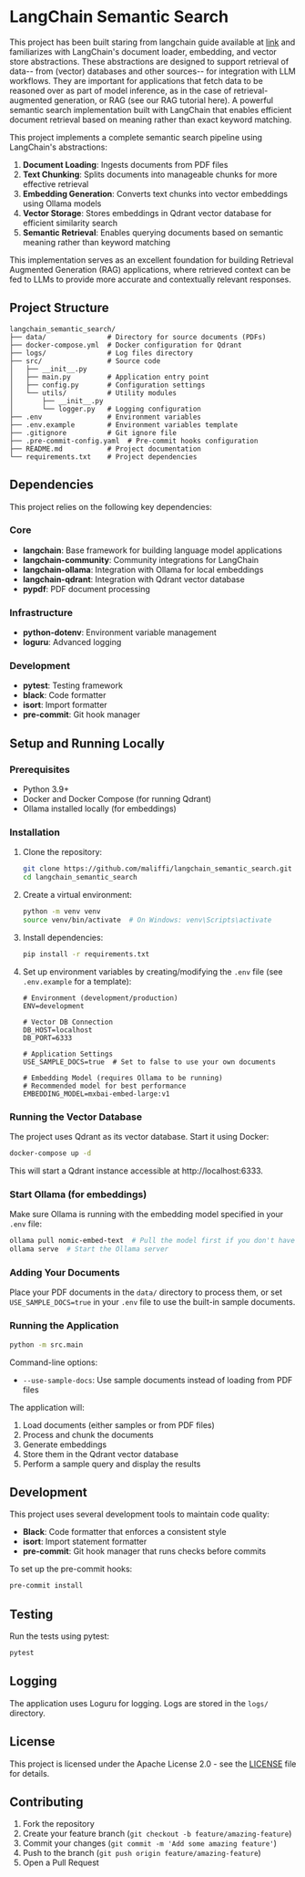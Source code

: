 # LangChain Semantic Search

This project has been built staring from langchain guide available at [link](https://python.langchain.com/docs/tutorials/retrievers/) and familiarizes with LangChain's document loader, embedding, and vector store abstractions.
These abstractions are designed to support retrieval of data-- from (vector) databases and other sources-- for integration with LLM workflows. They are important for applications that fetch data to be reasoned over as part of model inference, as in the case of retrieval-augmented generation, or RAG (see our RAG tutorial here).
A powerful semantic search implementation built with LangChain that enables efficient document retrieval based on meaning rather than exact keyword matching.

This project implements a complete semantic search pipeline using LangChain's abstractions:

1. **Document Loading**: Ingests documents from PDF files
2. **Text Chunking**: Splits documents into manageable chunks for more effective retrieval
3. **Embedding Generation**: Converts text chunks into vector embeddings using Ollama models
4. **Vector Storage**: Stores embeddings in Qdrant vector database for efficient similarity search
5. **Semantic Retrieval**: Enables querying documents based on semantic meaning rather than keyword matching

This implementation serves as an excellent foundation for building Retrieval Augmented Generation (RAG) applications, where retrieved context can be fed to LLMs to provide more accurate and contextually relevant responses.

## Project Structure

```
langchain_semantic_search/
├── data/               # Directory for source documents (PDFs)
├── docker-compose.yml  # Docker configuration for Qdrant
├── logs/               # Log files directory
├── src/                # Source code
│   ├── __init__.py
│   ├── main.py         # Application entry point
│   ├── config.py       # Configuration settings
│   └── utils/          # Utility modules
│       ├── __init__.py
│       └── logger.py   # Logging configuration
├── .env                # Environment variables
├── .env.example        # Environment variables template
├── .gitignore          # Git ignore file
├── .pre-commit-config.yaml  # Pre-commit hooks configuration
├── README.md           # Project documentation
└── requirements.txt    # Project dependencies
```

## Dependencies

This project relies on the following key dependencies:

### Core
- **langchain**: Base framework for building language model applications
- **langchain-community**: Community integrations for LangChain
- **langchain-ollama**: Integration with Ollama for local embeddings
- **langchain-qdrant**: Integration with Qdrant vector database
- **pypdf**: PDF document processing

### Infrastructure
- **python-dotenv**: Environment variable management
- **loguru**: Advanced logging

### Development
- **pytest**: Testing framework
- **black**: Code formatter
- **isort**: Import formatter
- **pre-commit**: Git hook manager

## Setup and Running Locally

### Prerequisites

- Python 3.9+
- Docker and Docker Compose (for running Qdrant)
- Ollama installed locally (for embeddings)

### Installation

1. Clone the repository:
   ```bash
   git clone https://github.com/maliffi/langchain_semantic_search.git
   cd langchain_semantic_search
   ```

2. Create a virtual environment:
   ```bash
   python -m venv venv
   source venv/bin/activate  # On Windows: venv\Scripts\activate
   ```

3. Install dependencies:
   ```bash
   pip install -r requirements.txt
   ```

4. Set up environment variables by creating/modifying the `.env` file (see `.env.example` for a template):
   ```
   # Environment (development/production)
   ENV=development

   # Vector DB Connection
   DB_HOST=localhost
   DB_PORT=6333

   # Application Settings
   USE_SAMPLE_DOCS=true  # Set to false to use your own documents

   # Embedding Model (requires Ollama to be running)
   # Recommended model for best performance
   EMBEDDING_MODEL=mxbai-embed-large:v1
   ```

### Running the Vector Database

The project uses Qdrant as its vector database. Start it using Docker:

```bash
docker-compose up -d
```

This will start a Qdrant instance accessible at http://localhost:6333.

### Start Ollama (for embeddings)

Make sure Ollama is running with the embedding model specified in your `.env` file:

```bash
ollama pull nomic-embed-text  # Pull the model first if you don't have it
ollama serve  # Start the Ollama server
```

### Adding Your Documents

Place your PDF documents in the `data/` directory to process them, or set `USE_SAMPLE_DOCS=true` in your `.env` file to use the built-in sample documents.

### Running the Application

```bash
python -m src.main
```

Command-line options:
- `--use-sample-docs`: Use sample documents instead of loading from PDF files

The application will:
1. Load documents (either samples or from PDF files)
2. Process and chunk the documents
3. Generate embeddings
4. Store them in the Qdrant vector database
5. Perform a sample query and display the results

## Development

This project uses several development tools to maintain code quality:

- **Black**: Code formatter that enforces a consistent style
- **isort**: Import statement formatter
- **pre-commit**: Git hook manager that runs checks before commits

To set up the pre-commit hooks:
```bash
pre-commit install
```

## Testing

Run the tests using pytest:
```bash
pytest
```

## Logging

The application uses Loguru for logging. Logs are stored in the `logs/` directory.

## License

This project is licensed under the Apache License 2.0 - see the [LICENSE](LICENSE) file for details.

## Contributing

1. Fork the repository
2. Create your feature branch (`git checkout -b feature/amazing-feature`)
3. Commit your changes (`git commit -m 'Add some amazing feature'`)
4. Push to the branch (`git push origin feature/amazing-feature`)
5. Open a Pull Request
